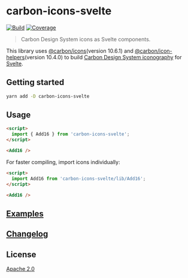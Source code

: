 # carbon-icons-svelte

[![Build][build]][build-badge]
[![Coverage][codecov-shield]][codecov]

> Carbon Design System icons as Svelte components.

This library uses [@carbon/icons](https://github.com/carbon-design-system/carbon/tree/master/packages/icons)(version 10.6.1) and [@carbon/icon-helpers](https://github.com/carbon-design-system/carbon/tree/master/packages/icon-helpers)(version 10.4.0) to build [Carbon Design System iconography](https://www.carbondesignsystem.com/guidelines/icons/library) for [Svelte](https://github.com/sveltejs/svelte).

## Getting started

```bash
yarn add -D carbon-icons-svelte
```

## Usage

```html
<script>
  import { Add16 } from 'carbon-icons-svelte';
</script>

<Add16 />
```

For faster compiling, import icons individually:

```html
<script>
  import Add16 from 'carbon-icons-svelte/lib/Add16';
</script>

<Add16 />
```

## [Examples](examples)

## [Changelog](CHANGELOG.md)

## License

[Apache 2.0](LICENSE)

[build]: https://travis-ci.com/ibm/carbon-icons-svelte.svg?branch=master
[build-badge]: https://travis-ci.com/ibm/carbon-icons-svelte
[codecov]: https://codecov.io/gh/ibm/carbon-icons-svelte
[codecov-shield]: https://img.shields.io/codecov/c/github/ibm/carbon-icons-svelte.svg
